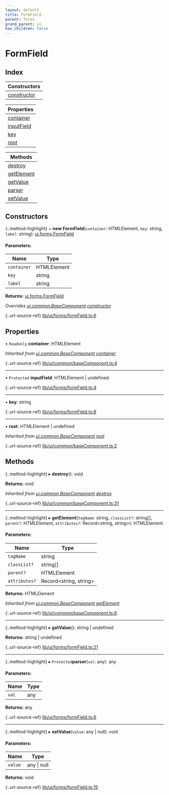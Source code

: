 ```yaml
---
layout: default
title: FormField
parent: forms
grand_parent: ui
has_children: false
---
```


# FormField

## Index

| Constructors |
|-----------|
| [constructor](#constructor) |

| Properties |
|-----------|
| [container](#container) |
| [inputField](#inputfield) |
| [key](#key) |
| [root](#root) |

| Methods |
|-----------|
| [destroy](#destroy) |
| [getElement](#getelement) |
| [getValue](#getvalue) |
| [parser](#parser) |
| [setValue](#setvalue) |

## Constructors

{:.method-highlight}
\+ **new FormField**(`container`: HTMLElement, `key`: string, `label`: string): [ui.forms.FormField](../ui_forms_formfield)

#### Parameters:

Name | Type |
------ | ------ |
`container` | HTMLElement |
`key` | string |
`label` | string |

**Returns:** [ui.forms.FormField](../ui_forms_formfield)

*Overrides [ui.common.BaseComponent](../ui_common_basecomponent).[constructor](../ui_common_basecomponent#constructor)*

{:.url-source-ref}
[lib/ui/forms/formField.ts:6](https://github.com/ascentcore/dataspot/blob/aac35bc/lib/ui/forms/formField.ts#L6)

## Properties

• `Readonly` **container**: HTMLElement

*Inherited from [ui.common.BaseComponent](../ui_common_basecomponent).[container](../ui_common_basecomponent#container)*

{:.url-source-ref}
[lib/ui/common/baseComponent.ts:4](https://github.com/ascentcore/dataspot/blob/aac35bc/lib/ui/common/baseComponent.ts#L4)

___

• `Protected` **inputField**: HTMLElement \| undefined

{:.url-source-ref}
[lib/ui/forms/formField.ts:4](https://github.com/ascentcore/dataspot/blob/aac35bc/lib/ui/forms/formField.ts#L4)

___

•  **key**: string

{:.url-source-ref}
[lib/ui/forms/formField.ts:8](https://github.com/ascentcore/dataspot/blob/aac35bc/lib/ui/forms/formField.ts#L8)

___

•  **root**: HTMLElement \| undefined

*Inherited from [ui.common.BaseComponent](../ui_common_basecomponent).[root](../ui_common_basecomponent#root)*

{:.url-source-ref}
[lib/ui/common/baseComponent.ts:2](https://github.com/ascentcore/dataspot/blob/aac35bc/lib/ui/common/baseComponent.ts#L2)

## Methods

{:.method-highlight}
▸ **destroy**(): void

**Returns:** void

*Inherited from [ui.common.BaseComponent](../ui_common_basecomponent).[destroy](../ui_common_basecomponent#destroy)*

{:.url-source-ref}
[lib/ui/common/baseComponent.ts:31](https://github.com/ascentcore/dataspot/blob/aac35bc/lib/ui/common/baseComponent.ts#L31)

___

{:.method-highlight}
▸ **getElement**(`tagName`: string, `classList?`: string[], `parent?`: HTMLElement, `attributes?`: Record\<string, string>): HTMLElement

#### Parameters:

Name | Type |
------ | ------ |
`tagName` | string |
`classList?` | string[] |
`parent?` | HTMLElement |
`attributes?` | Record\<string, string> |

**Returns:** HTMLElement

*Inherited from [ui.common.BaseComponent](../ui_common_basecomponent).[getElement](../ui_common_basecomponent#getelement)*

{:.url-source-ref}
[lib/ui/common/baseComponent.ts:6](https://github.com/ascentcore/dataspot/blob/aac35bc/lib/ui/common/baseComponent.ts#L6)

___

{:.method-highlight}
▸ **getValue**(): string \| undefined

**Returns:** string \| undefined

{:.url-source-ref}
[lib/ui/forms/formField.ts:21](https://github.com/ascentcore/dataspot/blob/aac35bc/lib/ui/forms/formField.ts#L21)

___

{:.method-highlight}
▸ `Protected`**parser**(`val`: any): any

#### Parameters:

Name | Type |
------ | ------ |
`val` | any |

**Returns:** any

{:.url-source-ref}
[lib/ui/forms/formField.ts:6](https://github.com/ascentcore/dataspot/blob/aac35bc/lib/ui/forms/formField.ts#L6)

___

{:.method-highlight}
▸ **setValue**(`value`: any \| null): void

#### Parameters:

Name | Type |
------ | ------ |
`value` | any \| null |

**Returns:** void

{:.url-source-ref}
[lib/ui/forms/formField.ts:15](https://github.com/ascentcore/dataspot/blob/aac35bc/lib/ui/forms/formField.ts#L15)
